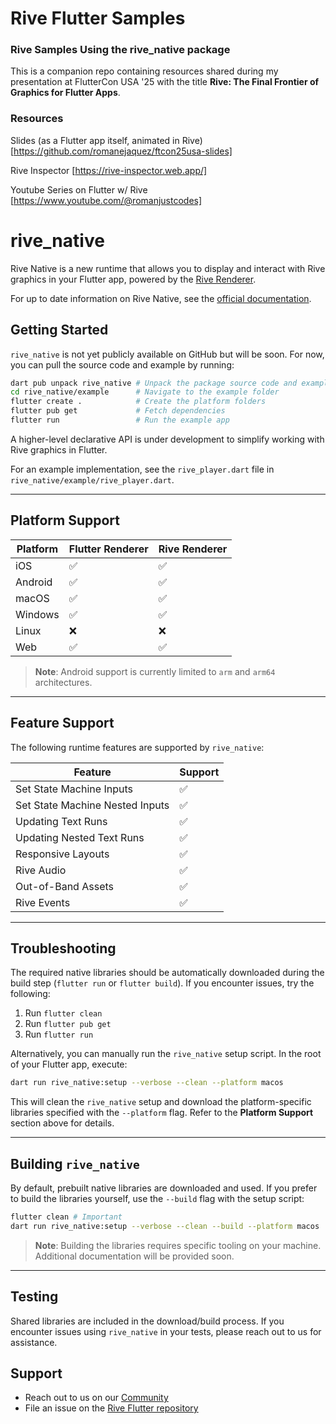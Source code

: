 # Rive Flutter Samples
### Rive Samples Using the rive_native package
This is a companion repo containing resources shared during my presentation at FlutterCon USA '25 with the title **Rive: The Final Frontier of Graphics for Flutter Apps**.

### Resources

Slides (as a Flutter app itself, animated in Rive) 
[https://github.com/romanejaquez/ftcon25usa-slides]

Rive Inspector
[https://rive-inspector.web.app/]

Youtube Series on Flutter w/ Rive
[https://www.youtube.com/@romanjustcodes]


# rive_native

Rive Native is a new runtime that allows you to display and interact with Rive graphics in your Flutter app, powered by the [Rive Renderer](https://rive.app/renderer).

For up to date information on Rive Native, see the [official documentation](https://rive.app/docs/runtimes/flutter/rive-native).

## Getting Started

`rive_native` is not yet publicly available on GitHub but will be soon. For now, you can pull the source code and example by running:

```bash
dart pub unpack rive_native # Unpack the package source code and example app
cd rive_native/example      # Navigate to the example folder
flutter create .            # Create the platform folders
flutter pub get             # Fetch dependencies
flutter run                 # Run the example app
```

A higher-level declarative API is under development to simplify working with Rive graphics in Flutter.

For an example implementation, see the `rive_player.dart` file in `rive_native/example/rive_player.dart`.

---

## Platform Support

| Platform | Flutter Renderer | Rive Renderer |
|----------|------------------|---------------|
| iOS      | ✅               | ✅             |
| Android  | ✅               | ✅             |
| macOS    | ✅               | ✅             |
| Windows  | ✅               | ✅             |
| Linux    | ❌               | ❌             |
| Web      | ✅               | ✅             |

> **Note**: Android support is currently limited to `arm` and `arm64` architectures.

---

## Feature Support

The following runtime features are supported by `rive_native`:

| Feature                          | Support |
|----------------------------------|---------|
| Set State Machine Inputs         | ✅       |
| Set State Machine Nested Inputs  | ✅       |
| Updating Text Runs               | ✅       |
| Updating Nested Text Runs        | ✅       |
| Responsive Layouts               | ✅       |
| Rive Audio                       | ✅       |
| Out-of-Band Assets               | ✅       |
| Rive Events                      | ✅       |

---

## Troubleshooting

The required native libraries should be automatically downloaded during the build step (`flutter run` or `flutter build`). If you encounter issues, try the following:

1. Run `flutter clean`
2. Run `flutter pub get`
3. Run `flutter run`

Alternatively, you can manually run the `rive_native` setup script. In the root of your Flutter app, execute:

```bash
dart run rive_native:setup --verbose --clean --platform macos
```

This will clean the `rive_native` setup and download the platform-specific libraries specified with the `--platform` flag. Refer to the **Platform Support** section above for details.

---

## Building `rive_native`

By default, prebuilt native libraries are downloaded and used. If you prefer to build the libraries yourself, use the `--build` flag with the setup script:

```bash
flutter clean # Important
dart run rive_native:setup --verbose --clean --build --platform macos
```

> **Note**: Building the libraries requires specific tooling on your machine. Additional documentation will be provided soon.

---

## Testing

Shared libraries are included in the download/build process. If you encounter issues using `rive_native` in your tests, please reach out to us for assistance.

## Support

- Reach out to us on our [Community](https://community.rive.app/feed)
- File an issue on the [Rive Flutter repository](https://github.com/rive-app/rive-flutter/issues)
